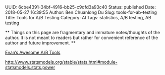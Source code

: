 UUID: 6cbe4391-34bf-4916-bb25-c9dfd3a93c40
Status: published
Date: 2018-05-27 16:39:55
Author: Ben Chuanlong Du
Slug: tools-for-ab-testing
Title: Tools for A/B Testing
Category: AI
Tags: statistics, A/B testing, AB testing

**
Things on this page are
fragmentary and immature notes/thoughts of the author.
It is not meant to readers
but rather for convenient reference of the author and future improvement.
**

[Evan’s Awesome A/B Tools](http://www.evanmiller.org/ab-testing/)

http://www.statsmodels.org/stable/stats.html#module-statsmodels.stats.power
